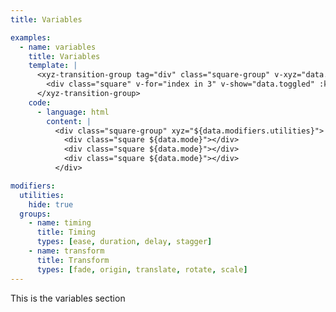 ```yaml
---
title: Variables

examples:
  - name: variables
    title: Variables
    template: |
      <xyz-transition-group tag="div" class="square-group" v-xyz="data.modifiers.utilities" v-on="data.listeners">
        <div class="square" v-for="index in 3" v-show="data.toggled" :key="index"></div>
      </xyz-transition-group>
    code:
      - language: html
        content: |
          <div class="square-group" xyz="${data.modifiers.utilities}">
            <div class="square ${data.mode}"></div>
            <div class="square ${data.mode}"></div>
            <div class="square ${data.mode}"></div>
          </div>

modifiers:
  utilities:
    hide: true
  groups:
    - name: timing
      title: Timing
      types: [ease, duration, delay, stagger]
    - name: transform
      title: Transform
      types: [fade, origin, translate, rotate, scale]
---
```


This is the variables section
